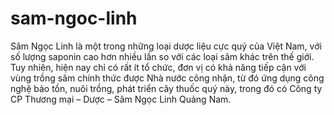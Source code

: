 # sam-ngoc-linh
Sâm Ngọc Linh là một trong những loại dược liệu cực quý của Việt Nam, với số lượng saponin cao hơn nhiều lần so với các loại sâm khác trên thế giới. Tuy nhiên, hiện nay chỉ có rất ít tổ chức, đơn vị có khả năng tiếp cận với vùng trồng sâm chính thức được Nhà nước công nhận, từ đó ứng dụng công nghệ bảo tồn, nuôi trồng, phát triển cây thuốc quý này, trong đó có Công ty CP Thương mại – Dược – Sâm Ngọc Linh Quảng Nam.
